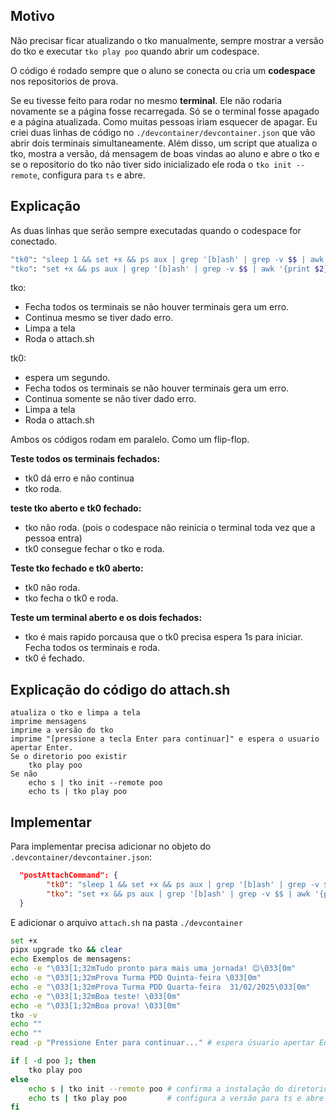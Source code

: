 ## Motivo

Não precisar ficar atualizando o tko manualmente, sempre mostrar a versão do tko e executar `tko play poo` quando abrir um codespace.

O código é rodado sempre que o aluno se conecta ou cria um **codespace** nos repositorios de prova.

Se eu tivesse feito para rodar no mesmo **terminal**. Ele não rodaria novamente se a página fosse recarregada. Só se o terminal fosse apagado e a página atualizada. Como muitas pessoas iriam esquecer de apagar. Eu criei duas linhas de código no `./devcontainer/devcontainer.json` que vão abrir dois terminais simultaneamente. Além disso, um script que atualiza o tko, mostra a versão, dá mensagem de boas vindas ao aluno e abre o tko e se o repositorio do tko não tiver sido inicializado ele roda o `tko init --remote`, configura para `ts` e abre.

## Explicação

As duas linhas que serão sempre executadas quando o codespace for conectado.
```sh
"tk0": "sleep 1 && set +x && ps aux | grep '[b]ash' | grep -v $$ | awk '{print $2}' | xargs kill -9 && clear && bash .devcontainer/attach.sh",
"tko": "set +x && ps aux | grep '[b]ash' | grep -v $$ | awk '{print $2}' | xargs kill -9; clear && bash .devcontainer/attach.sh"
```

tko:

- Fecha todos os terminais se não houver terminais gera um erro.
- Continua mesmo se tiver dado erro.
- Limpa a tela
- Roda o attach.sh

tk0: 

- espera um segundo.
- Fecha todos os terminais se não houver terminais gera um erro.
- Continua somente se não tiver dado erro.
- Limpa a tela
- Roda o attach.sh

Ambos os códigos rodam em paralelo. Como um flip-flop.

**Teste todos os terminais fechados:**
- tk0 dá erro e não continua
- tko roda.

**teste tko aberto e tk0 fechado:**
- tko não roda. (pois o codespace não reinicia o terminal toda vez que a pessoa entra)
- tk0 consegue fechar o tko e roda.

**Teste tko fechado e tk0 aberto:**
- tk0 não roda.
- tko fecha o tk0 e roda.

**Teste um terminal aberto e os dois fechados:**
- tko é mais rapido porcausa que o tk0 precisa espera 1s para iniciar. Fecha todos os terminais e roda.
- tk0 é fechado.

## Explicação do código do attach.sh

```
atualiza o tko e limpa a tela
imprime mensagens
imprime a versão do tko
imprime "[pressione a tecla Enter para continuar]" e espera o usuario apertar Enter.
Se o diretorio poo existir
	tko play poo
Se não
	echo s | tko init --remote poo
	echo ts | tko play poo
```

## Implementar

Para implementar precisa adicionar no objeto do `.devcontainer/devcontainer.json`:
```json
  "postAttachCommand": {
        "tk0": "sleep 1 && set +x && ps aux | grep '[b]ash' | grep -v $$ | awk '{print $2}' | xargs kill -9 && clear && bash .devcontainer/attach.sh",
        "tko": "set +x && ps aux | grep '[b]ash' | grep -v $$ | awk '{print $2}' | xargs kill -9; clear && bash .devcontainer/attach.sh"
  }
```

E adicionar o arquivo `attach.sh` na pasta `./devcontainer`

```sh
set +x 
pipx upgrade tko && clear
echo Exemplos de mensagens:
echo -e "\033[1;32mTudo pronto para mais uma jornada! 😊\033[0m"
echo -e "\033[1;32mProva Turma PDD Quinta-feira \033[0m"
echo -e "\033[1;32mProva Turma PDD Quarta-feira  31/02/2025\033[0m"
echo -e "\033[1;32mBoa teste! \033[0m"
echo -e "\033[1;32mBoa prova! \033[0m"
tko -v
echo ""
echo ""
read -p "Pressione Enter para continuar..." # espera úsuario apertar Enter

if [ -d poo ]; then
    tko play poo
else
    echo s | tko init --remote poo # confirma a instalação do diretorio ./poo
    echo ts | tko play poo         # configura a versão para ts e abre
fi
```